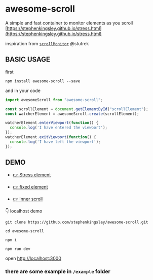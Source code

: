 # awesome-scroll
A simple and fast container to monitor elements as you scroll [https://stephenkingsley.github.io/stress.html](https://stephenkingsley.github.io/stress.html)

inspiration from [`scrollMonitor`](https://github.com/stutrek/scrollMonitor) @stutrek

## BASIC USAGE

first

```shell
npm install awesome-scroll --save
```

and in your code

```js
import awesomeScroll from "awesome-scroll";

const scrollElement = document.getElementById("scrollElement");
const watcherElement = awesomeScroll.create(scrollElement);

watcherElement.enterViewport(function() {
  console.log('I have entered the viewport');
});
watcherElement.exitViewport(function() {
  console.log('I have left the viewport');
});
```

## DEMO

 - [👉 Stress element](https://stephenkingsley.github.io/stress.html)

 - [👉 fixed element](https://stephenkingsley.github.io/fixed.html)

 - [👉 inner scroll](https://stephenkingsley.github.io/divInADiv.html)

👇 localhost demo

```shell
git clone https://github.com/stephenkingsley/awesome-scroll.git

cd awesome-scroll

npm i

npm run dev
```

open [http://localhost:3000](http://localhost:3000)

### there are some example in `/example` folder
